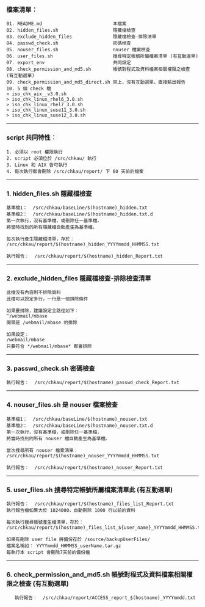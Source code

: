 ### 檔案清單︰
```
01. README.md                          本檔案
02. hidden_files.sh                    隱藏檔檢查
03. exclude_hidden_files               隱藏檔檢查-排除清單
04. passwd_check.sh                    密碼檢查
05. nouser_files.sh                    nouser 檔案檢查
06. user_files.sh                      搜尋特定帳號所屬檔案清單 (有互動選單)
07. export_env                         共同設定
08. check_permission_and_md5.sh        帳號對程式及資料檔案相關權限之檢查 (有互動選單)
09. check_permission_and_md5_direct.sh 同上，沒有互動選單，直接輸出報告
10. 5 個 check 檔
> iso_chk_aix__v3.0.sh
> iso_chk_linux_rhel6_3.0.sh
> iso_chk_linux_rhel7_3.0.sh
> iso_chk_linux_suse11_3.0.sh
> iso_chk_linux_suse12_3.0.sh
```
---
### script 共同特性︰
```
1. 必須以 root 權限執行
2. script 必須位於 /src/chkau/ 執行
3. Linux 和 AIX 皆可執行
4. 每次執行都會刪除 /src/chkau/report/ 下 60 天前的檔案
```
---
### 1. hidden_files.sh 隱藏檔檢查
```
基準檔1：  /src/chkau/baseLine/$(hostname)_hidden.txt
基準檔2：  /src/chkau/baseLine/$(hostname)_hidden.txt.d
第一次執行，沒有基準檔，或刪除任一基準檔，
將當時找到的所有隱藏檔自動產生為基準檔。

每次執行產生隱藏檔清單，存於︰
/src/chkau/report/$(hostname)_hidden_YYYYmmdd_HHMMSS.txt
   
執行報告︰  /src/chkau/report/$(hostname)_hidden_Report.txt
```   
---
### 2. exclude_hidden_files 隱藏檔檢查-排除檢查清單
```
此檔沒有內容則不排除資料
此檔可以設定多行，一行是一個排除條件
   
如果要排除，建議設定全路徑如下︰
^/webmail/mbase
開頭是 /webmail/mbase 的排除
   
如果設定︰
/webmail/mbase
只要符合 */webmail/mbase* 都會排除
```
---
### 3. passwd_check.sh 密碼檢查
```
執行報告︰  /src/chkau/report/$(hostname)_passwd_check_Report.txt
```
---
### 4. nouser_files.sh 是 nouser 檔案檢查
```
基準檔1：  /src/chkau/baseLine/$(hostname)_nouser.txt
基準檔2：  /src/chkau/baseLine/$(hostname)_nouser.txt.d
第一次執行，沒有基準檔，或刪除任一基準檔，
將當時找到的所有 nouser 檔自動產生為基準檔。

當次搜尋所有 nouser 檔案清單︰
/src/chkau/report/$(hostname)_nouser_YYYYmmdd_HHMMSS.txt
   
執行報告︰  /src/chkau/report/$(hostname)_nouser_Report.txt
```
---
### 5. user_files.sh 搜尋特定帳號所屬檔案清單此 (有互動選單)
```
執行報告︰  /src/chkau/report/$(hostname)_files_list_Report.txt
執行報告檔如果大於 1024000，自動刪除 1000 行以前的資料

每次執行搜尋帳號產生檔清單，存於︰
/src/chkau/report/$(hostname)_files_list_${user_name}_YYYYmmdd_HHMMSS.txt

如果有刪除 user file 將備份存於 /source/backupUserFiles/
檔案名稱如︰ YYYYmmdd_HHMMSS_userName.tar.gz
每執行本 script 會刪除7天前的備份檔
```
---
### 6. check_permission_and_md5.sh 帳號對程式及資料檔案相關權限之檢查 (有互動選單)
```
   執行報告︰  /src/chkau/report/ACCESS_report_$(hostname)_YYYYmmdd.txt
```
